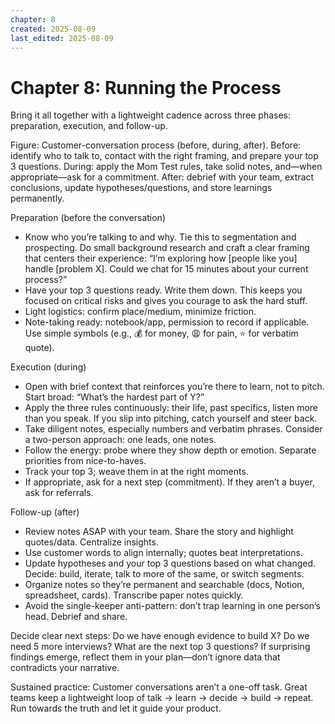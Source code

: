 ```yaml
---
chapter: 8
created: 2025-08-09
last_edited: 2025-08-09
---
```

# Chapter 8: Running the Process

Bring it all together with a lightweight cadence across three phases: preparation, execution, and follow-up.

Figure: Customer-conversation process (before, during, after). Before: identify who to talk to, contact with the right framing, and prepare your top 3 questions. During: apply the Mom Test rules, take solid notes, and—when appropriate—ask for a commitment. After: debrief with your team, extract conclusions, update hypotheses/questions, and store learnings permanently.

Preparation (before the conversation)

- Know who you’re talking to and why. Tie this to segmentation and prospecting. Do small background research and craft a clear framing that centers their experience: “I’m exploring how [people like you] handle [problem X]. Could we chat for 15 minutes about your current process?”
- Have your top 3 questions ready. Write them down. This keeps you focused on critical risks and gives you courage to ask the hard stuff.
- Light logistics: confirm place/medium, minimize friction.
- Note-taking ready: notebook/app, permission to record if applicable. Use simple symbols (e.g., 💰 for money, 😩 for pain, ⭐ for verbatim quote).

Execution (during)

- Open with brief context that reinforces you’re there to learn, not to pitch. Start broad: “What’s the hardest part of Y?”
- Apply the three rules continuously: their life, past specifics, listen more than you speak. If you slip into pitching, catch yourself and steer back.
- Take diligent notes, especially numbers and verbatim phrases. Consider a two-person approach: one leads, one notes.
- Follow the energy: probe where they show depth or emotion. Separate priorities from nice-to-haves.
- Track your top 3; weave them in at the right moments.
- If appropriate, ask for a next step (commitment). If they aren’t a buyer, ask for referrals.

Follow-up (after)

- Review notes ASAP with your team. Share the story and highlight quotes/data. Centralize insights.
- Use customer words to align internally; quotes beat interpretations.
- Update hypotheses and your top 3 questions based on what changed. Decide: build, iterate, talk to more of the same, or switch segments.
- Organize notes so they’re permanent and searchable (docs, Notion, spreadsheet, cards). Transcribe paper notes quickly.
- Avoid the single-keeper anti-pattern: don’t trap learning in one person’s head. Debrief and share.

Decide clear next steps: Do we have enough evidence to build X? Do we need 5 more interviews? What are the next top 3 questions? If surprising findings emerge, reflect them in your plan—don’t ignore data that contradicts your narrative.

Sustained practice: Customer conversations aren’t a one-off task. Great teams keep a lightweight loop of talk → learn → decide → build → repeat. Run towards the truth and let it guide your product.


